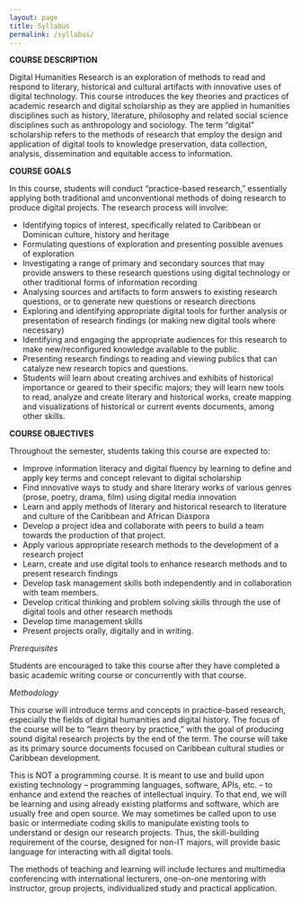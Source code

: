 ```yaml
---
layout: page
title: Syllabus
permalink: /syllabus/
---
```


__COURSE DESCRIPTION__

Digital Humanities Research is an exploration of methods to read and respond to literary, historical and cultural artifacts with innovative uses of digital technology. This course introduces the key theories and practices of academic research and digital scholarship as they are applied in humanities disciplines such as history, literature, philosophy and related social science disciplines such as anthropology and sociology. The term “digital” scholarship refers to the methods of research that employ the design and application of digital tools to knowledge preservation, data collection, analysis, dissemination and equitable access to information.



__COURSE GOALS__

In this course, students will conduct “practice-based research,” essentially applying both traditional and unconventional methods of doing research to produce digital projects. The research process will involve:

- Identifying topics of interest, specifically related to Caribbean or Dominican culture, history and heritage
- Formulating questions of exploration and presenting possible avenues of exploration
- Investigating a range of primary and secondary sources that may provide answers to these research questions using digital technology or other traditional forms of information recording
- Analysing sources and artifacts to form answers to existing research questions, or to generate new questions or research directions
- Exploring and identifying appropriate digital tools for further analysis or presentation of research findings (or making new digital tools where necessary)
- Identifying and engaging the appropriate audiences for this research to make new/reconfigured knowledge available to the public.
- Presenting research findings to reading and viewing publics that can catalyze new research topics and questions.
- Students will learn about creating archives and exhibits of historical importance or geared to their specific majors; they will learn new tools to read, analyze and create literary and historical works, create mapping and visualizations of historical or current events documents, among other skills.



__COURSE OBJECTIVES__

Throughout the semester, students taking this course are expected to:

- Improve information literacy and digital fluency by learning to define and apply key terms and concept relevant to digital scholarship
- Find innovative ways to study and share literary works of various genres (prose, poetry, drama, film) using digital media innovation
- Learn and apply methods of literary and historical research to literature and culture of the Caribbean and African Diaspora
- Develop a project idea and collaborate with peers to build a team towards the production of that project.
- Apply various appropriate research methods to the development of a research project
- Learn, create and use digital tools to enhance research methods and to present research findings
- Develop task management skills both independently and in collaboration with team members.
- Develop critical thinking and problem solving skills through the use of digital tools and other research methods
- Develop time management skills
- Present projects orally, digitally and in writing.

_Prerequisites_

Students are encouraged to take this course after they have completed a basic academic writing course or concurrently with that course.

_Methodology_

This course will introduce terms and concepts in practice-based research, especially the fields of digital humanities and digital history. The focus of the course will be to “learn theory by practice,” with the goal of producing sound digital research projects by the end of the term. The course will take as its primary source documents focused on Caribbean cultural studies or Caribbean development.

This is NOT a programming course. It is meant to use and build upon existing technology – programming languages, software, APIs, etc. – to enhance and extend the reaches of intellectual inquiry. To that end, we will be learning and using already existing platforms and software, which are usually free and open source. We may sometimes be called upon to use basic or intermediate coding skills to manipulate existing tools to understand or design our research projects. Thus, the skill-building requirement of the course, designed for non-IT majors, will provide basic language for interacting with all digital tools.

The methods of teaching and learning will include lectures and multimedia conferencing with international lecturers, one-on-one mentoring with instructor, group projects, individualized study and practical application.
